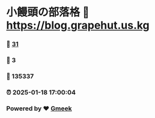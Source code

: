 # 小饅頭の部落格 :link: https://blog.grapehut.us.kg 
### :page_facing_up: [31](https://blog.grapehut.us.kg/tag.html) 
### :speech_balloon: 3 
### :hibiscus: 135337 
### :alarm_clock: 2025-01-18 17:00:04 
### Powered by :heart: [Gmeek](https://github.com/Meekdai/Gmeek)
